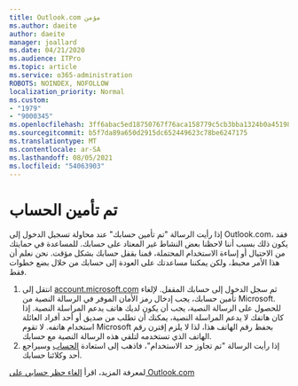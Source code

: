 ```yaml
---
title: Outlook.com مؤمن
ms.author: daeite
author: daeite
manager: joallard
ms.date: 04/21/2020
ms.audience: ITPro
ms.topic: article
ms.service: o365-administration
ROBOTS: NOINDEX, NOFOLLOW
localization_priority: Normal
ms.custom:
- "1979"
- "9000345"
ms.openlocfilehash: 3ff6abac5ed18750767f76aca158779c5cb3bba1324b0a451987cc37b4b0e239
ms.sourcegitcommit: b5f7da89a650d2915dc652449623c78be6247175
ms.translationtype: MT
ms.contentlocale: ar-SA
ms.lasthandoff: 08/05/2021
ms.locfileid: "54063903"
---
```

# <a name="account-locked"></a>تم تأمين الحساب

إذا رأيت الرسالة "تم تأمين حسابك" عند محاولة تسجيل الدخول إلى Outlook.com، فقد يكون ذلك بسبب أننا لاحظنا بعض النشاط غير المعتاد على حسابك. للمساعدة في حمايتك من الاحتيال أو إساءة الاستخدام المحتملة، قمنا بقفل حسابك بشكل مؤقت. نحن نعلم أن هذا الأمر محبط، ولكن يمكننا مساعدتك على العودة إلى حسابك من خلال بضع خطوات فقط.

1. انتقل إلى [account.microsoft.com](https://go.microsoft.com/fwlink/?linkid=2090484) ثم سجل الدخول إلى حسابك المقفل. لإلغاء تأمين حسابك، يجب إدخال رمز الأمان الموفر في الرسالة النصية من Microsoft. للحصول على الرسالة النصية، يجب أن يكون لديك هاتف يدعم المراسلة النصية. إذا كان هاتفك لا يدعم المراسلة النصية، يمكنك أن تطلب من صديق أو أحد أفراد العائلة استخدام هاتفه. لا تقوم Microsoft بحفظ رقم الهاتف هذا، لذا لا يلزم إقترن رقم الهاتف الذي تستخدمه لتلقي هذه الرسالة النصية مع حسابك.
2. إذا رأيت الرسالة "تم تجاوز حد الاستخدام"، فاذهب إلى استعادة [الحساب](https://go.microsoft.com/fwlink/?linkid=2090483) وسيراجع أحد وكلائنا حسابك.

لمعرفة المزيد، اقرأ [إلغاء حظر حسابي على Outlook.com](https://support.office.com/article/f4ad2701-d166-4d8b-8a6a-9af2a1f8a4c4?wt.mc_id=Office_Outlook_com_Alchemy) 